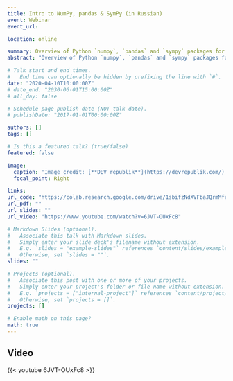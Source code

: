 ```yaml
---
title: Intro to NumPy, pandas & SymPy (in Russian)
event: Webinar
event_url: 

location: online

summary: Overview of Python `numpy`, `pandas` and `sympy` packages for Data Science.
abstract: "Overview of Python `numpy`, `pandas` and `sympy` packages for Data Science."

# Talk start and end times.
#   End time can optionally be hidden by prefixing the line with `#`.
date: "2020-04-10T10:00:00Z"
# date_end: "2030-06-01T15:00:00Z"
# all_day: false

# Schedule page publish date (NOT talk date).
# publishDate: "2017-01-01T00:00:00Z"

authors: []
tags: []

# Is this a featured talk? (true/false)
featured: false

image:
  caption: 'Image credit: [**DEV republik**](https://devrepublik.com/)'
  focal_point: Right

links:
url_code: "https://colab.research.google.com/drive/1sbifzNdXVFbaJQrmMfrR8c312qjcWkJ6"
url_pdf: ""
url_slides: ""
url_video: "https://www.youtube.com/watch?v=6JVT-OUxFc8"

# Markdown Slides (optional).
#   Associate this talk with Markdown slides.
#   Simply enter your slide deck's filename without extension.
#   E.g. `slides = "example-slides"` references `content/slides/example-slides.md`.
#   Otherwise, set `slides = ""`.
slides: ""

# Projects (optional).
#   Associate this post with one or more of your projects.
#   Simply enter your project's folder or file name without extension.
#   E.g. `projects = ["internal-project"]` references `content/project/deep-learning/index.md`.
#   Otherwise, set `projects = []`.
projects: []

# Enable math on this page?
math: true
---
```


## Video
{{< youtube 6JVT-OUxFc8 >}}